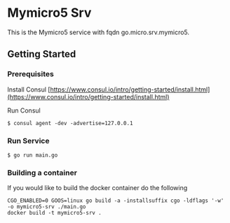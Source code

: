# Mymicro5 Srv

This is the Mymicro5 service with fqdn go.micro.srv.mymicro5.

## Getting Started

### Prerequisites

Install Consul
[https://www.consul.io/intro/getting-started/install.html](https://www.consul.io/intro/getting-started/install.html)

Run Consul
```
$ consul agent -dev -advertise=127.0.0.1
```

### Run Service

```
$ go run main.go
```

### Building a container

If you would like to build the docker container do the following
```
CGO_ENABLED=0 GOOS=linux go build -a -installsuffix cgo -ldflags '-w' -o mymicro5-srv ./main.go
docker build -t mymicro5-srv .

```